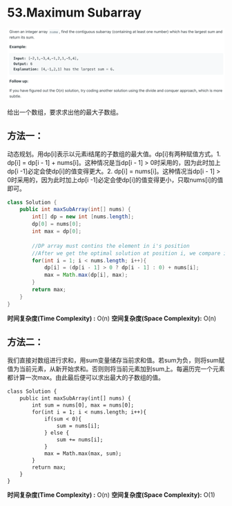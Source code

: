 # 53.Maximum Subarray

![](.gitbook/assets/image%20%2826%29.png)

给出一个数组，要求求出他的最大子数组。

## 方法一：

动态规划。用dp\[i\]表示以元素i结尾的子数组的最大值。dp\[i\]有两种赋值方式。1. dp\[i\] = dp\[i - 1\] + nums\[i\]。这种情况是当dp\[i - 1\] &gt; 0时采用的，因为此时加上dp\[i -1\]必定会使dp\[i\]的值变得更大。2. dp\[i\] = nums\[i\]。这种情况当dp\[i - 1\] &gt; 0时采用的，因为此时加上dp\[i -1\]必定会使dp\[i\]的值变得更小，只取nums\[i\]的值即可。

```java
class Solution {
    public int maxSubArray(int[] nums) {
        int[] dp = new int [nums.length];
        dp[0] = nums[0];
        int max = dp[0];
        
        //DP array must contins the element in i's position
        //After we get the optimal solution at position i, we compare it with max
        for(int i = 1; i < nums.length; i++){
            dp[i] = (dp[i - 1] > 0 ? dp[i - 1] : 0) + nums[i];
            max = Math.max(dp[i], max);
        }
        return max;
    }
}
```

**时间复杂度\(Time Complexity\) :** O\(n\)          **空间复杂度\(Space Complexity\):** O\(n\)

## 方法二：

我们直接对数组进行求和，用sum变量储存当前求和值。若sum为负，则将sum赋值为当前元素，从新开始求和。否则则将当前元素加到sum上。每遍历完一个元素都计算一次max。由此最后便可以求出最大的子数组的值。

```text
class Solution {
    public int maxSubArray(int[] nums) {
        int sum = nums[0], max = nums[0];
        for(int i = 1; i < nums.length; i++){
            if(sum < 0){
                sum = nums[i];
            } else {
                sum += nums[i];
            }
            max = Math.max(max, sum);
        }
        return max;
    }
}
```

**时间复杂度\(Time Complexity\) :** O\(n\)          **空间复杂度\(Space Complexity\):** O\(1\)

